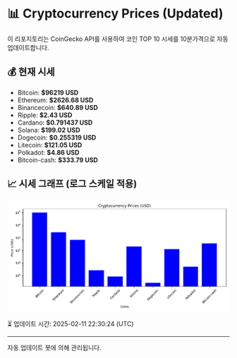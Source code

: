 
# 📊 Cryptocurrency Prices (Updated)

이 리포지토리는 CoinGecko API를 사용하여 코인 TOP 10 시세를 10분가격으로 자동 업데이트합니다.

## 💰 현재 시세
- Bitcoin: **$96219 USD**
- Ethereum: **$2626.68 USD**
- Binancecoin: **$640.89 USD**
- Ripple: **$2.43 USD**
- Cardano: **$0.791437 USD**
- Solana: **$199.02 USD**
- Dogecoin: **$0.255319 USD**
- Litecoin: **$121.05 USD**
- Polkadot: **$4.86 USD**
- Bitcoin-cash: **$333.79 USD**

## 📈 시세 그래프 (로그 스케일 적용)
![Crypto Prices](crypto_prices.png)

⏳ 업데이트 시간: 2025-02-11 22:30:24 (UTC)

---
자동 업데이트 봇에 의해 관리됩니다.
